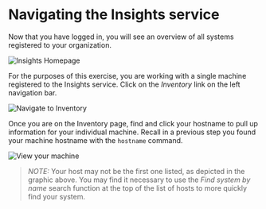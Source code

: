 # Navigating the Insights service

Now that you have logged in, you will see an overview of all systems registered to your organization.


![Insights Homepage](/rhel-labs/scenarios/sql-server-insights/assets/insights-homepage-new.png)

For the purposes of this exercise, you are working with a single machine registered to the Insights service.  Click on the _Inventory_ link on the left navigation bar.

![Navigate to Inventory](/rhel-labs/scenarios/sql-server-insights/assets/insights-homepage-inventory-highlight-new.png)

Once you are on the Inventory page, find and click your hostname to pull up information for your individual machine.  Recall in a previous step you found your machine hostname with the `hostname` command.

![View your machine](/rhel-labs/scenarios/sql-server-insights/assets/insights-homepage-new.png)

>_NOTE:_ Your host may not be the first one listed, as depicted in the graphic above.  You may find it necessary to use the _Find system by name_ search function at the top of the list of hosts to more quickly find your system.
